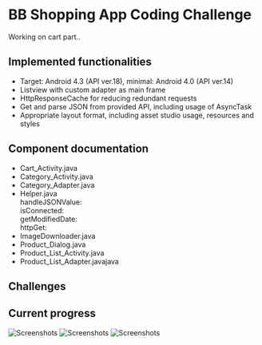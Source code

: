 BB Shopping App Coding Challenge
======================

Working on cart part..

Implemented functionalities
----

- Target: Android 4.3 (API ver.18), minimal: Android 4.0 (API ver.14)
- Listview with custom adapter as main frame
- HttpResponseCache for reducing redundant requests
- Get and parse JSON from provided API, including usage of AsyncTask
- Appropriate layout format, including asset studio usage, resources and styles

Component documentation
----

- Cart_Activity.java
- Category_Activity.java
- Category_Adapter.java
- Helper.java
<br>handleJSONValue:
<br>isConnected:
<br>getModifiedDate:
<br>httpGet:
- ImageDownloader.java
- Product_Dialog.java
- Product_List_Activity.java
- Product_List_Adapter.javajava

Challenges
----

Current progress
----
![Screenshots](https://raw.github.com/boulevardaed/bbShoppingAppChallenge/master/screenshots/Screenshot_2014-01-19-15-05-39.png)
![Screenshots](https://raw.github.com/boulevardaed/bbShoppingAppChallenge/master/screenshots/Screenshot_2014-01-19-15-06-01.png)
![Screenshots](https://raw.github.com/boulevardaed/bbShoppingAppChallenge/master/screenshots/Screenshot_2014-01-19-15-06-12.png)
